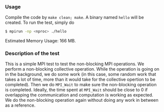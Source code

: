 ### Usage

Compile the code by `make clean; make`. A binary named `hello` will be created. To run the test, simply do
```bash
$ mpirun -np <nproc> ./hello
```
Estimated Memory Usage: 166 MB.

### Description of the test
This is a simple MPI test to test the non-blocking MPI operations. We perform a non-blocking collective operation. While the operation is going on in the background, we do some work (in this case, some random work that takes a lot of time, more than it would take for the collective opertion to be completed). Then we do `MPI_Wait` to make sure the non-blocking operation is completed. Ideally, the time spent at `MPI_Wait` should be close to 0 if overlapping the communication and computation is working as expected. We do the non-blocking operation again without doing any work in between as a reference.
